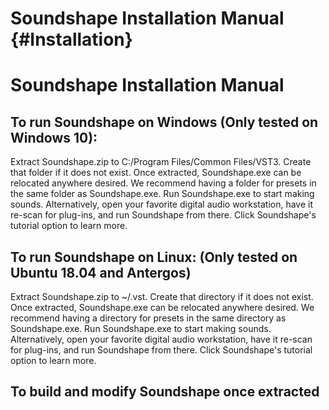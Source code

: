 Soundshape Installation Manual	{#Installation}
==============================

# Soundshape Installation Manual

## To run Soundshape on Windows (Only tested on Windows 10):

Extract Soundshape.zip to C:/Program Files/Common Files/VST3.
Create that folder if it does not exist. Once extracted, Soundshape.exe
can be relocated anywhere desired. We recommend having a folder for
presets in the same folder as Soundshape.exe. Run Soundshape.exe to start
making sounds. Alternatively, open your favorite digital audio workstation,
have it re-scan for plug-ins, and run Soundshape from there. Click
Soundshape's tutorial option to learn more.

## To run Soundshape on Linux: (Only tested on Ubuntu 18.04 and Antergos)

Extract Soundshape.zip to ~/.vst.
Create that directory if it does not exist. Once extracted, Soundshape.exe
can be relocated anywhere desired.  We recommend having a directory for
presets in the same directory as Soundshape.exe. Run Soundshape.exe to start
making sounds. Alternatively, open your favorite digital audio workstation,
have it re-scan for plug-ins, and run Soundshape from there. Click
Soundshape's tutorial option to learn more.

## To build and modify Soundshape once extracted

